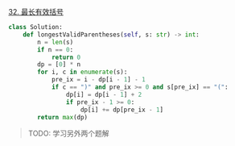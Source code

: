 [32. 最长有效括号](https://leetcode-cn.com/problems/longest-valid-parentheses/)

```python
class Solution:
    def longestValidParentheses(self, s: str) -> int:
        n = len(s)
        if n == 0:
            return 0
        dp = [0] * n
        for i, c in enumerate(s):
            pre_ix = i - dp[i - 1] - 1
            if c == ")" and pre_ix >= 0 and s[pre_ix] == "(":
                dp[i] = dp[i - 1] + 2
                if pre_ix - 1 >= 0:
                    dp[i] += dp[pre_ix - 1]
        return max(dp)
```

> TODO: 学习另外两个题解